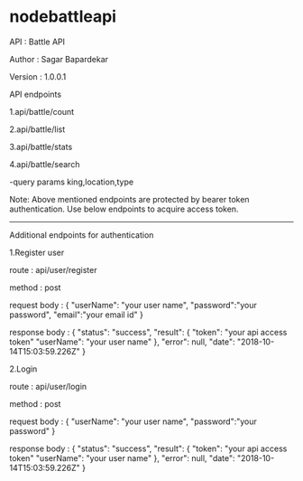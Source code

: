 # nodebattleapi

API : Battle API

Author : Sagar Bapardekar

Version : 1.0.0.1

API endpoints

1.api/battle/count

2.api/battle/list

3.api/battle/stats

4.api/battle/search

  -query params king,location,type

Note: Above mentioned endpoints are protected by bearer token authentication. Use below endpoints to acquire access token.

--------------------------------------------------------------------------------------------------------------------------
Additional endpoints for authentication

1.Register user

route : api/user/register

method : post

request body :
{
	"userName": "your user name",
	"password":"your password",
	"email":"your email id"
}

response body :
{
    "status": "success",
    "result": {
        "token": "your api access token"
        "userName": "your user name"
    },
    "error": null,
    "date": "2018-10-14T15:03:59.226Z"
}

2.Login

route : api/user/login

method : post

request body :
{
	"userName": "your user name",
	"password":"your password"
}

response body :
{
    "status": "success",
    "result": {
        "token": "your api access token"
        "userName": "your user name"
    },
    "error": null,
    "date": "2018-10-14T15:03:59.226Z"
}
